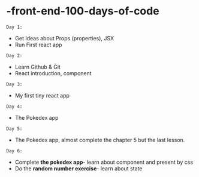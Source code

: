 # -front-end-100-days-of-code
`Day 1:`
- Get Ideas about Props (properties), JSX
- Run First react app

`Day 2:`
- Learn Github & Git
- React introduction, component

`Day 3:`
- My first tiny react app 

`Day 4:`
- The Pokedex app

`Day 5:`
- The Pokedex app, almost complete the chapter 5 but the last lesson.

`Day 6:`
- Complete **the pokedex app**- learn about component and present by css
- Do the **random number exercise**- learn about state
